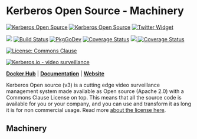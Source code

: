 # Kerberos Open Source - Machinery

<a target="_blank" href="https://kerberos.io"><img src="https://img.shields.io/badge/kerberos-website-gray.svg?longCache=true&colorB=brightgreen" alt="Kerberos Open Source"></a>
<a target="_blank" href="https://doc.kerberos.io"><img src="https://img.shields.io/badge/kerberos-documentation-gray.svg?longCache=true&colorB=brightgreen" alt="Kerberos Open Source"></a>
<a target="_blank" href="https://twitter.com/kerberosio?ref_src=twsrc%5Etfw"><img src="https://img.shields.io/twitter/url.svg?label=Follow%20%40kerberosio&style=social&url=https%3A%2F%2Ftwitter.com%2Fkerberosio" alt="Twitter Widget"></a>

<a target="_blank" href="https://circleci.com/gh/kerberos-io/opensource"><img src="https://circleci.com/gh/kerberos-io/opensource.svg?style=svg"/></a>
<a target="_blank" href="https://travis-ci.org/kerberos-io/opensource"><img src="https://travis-ci.org/kerberos-io/opensource.svg?branch=master" alt="Build Status"></a>
<a target="_blank" href="https://pkg.go.dev/github.com/kerberos-io/opensource/machinery"><img src="https://pkg.go.dev/badge/github.com/kerberos-io/opensource/machinery" alt="PkgGoDev"></a>
<a target="_blank" href="https://codecov.io/gh/kerberos-io/opensource"><img src="https://codecov.io/gh/kerberos-io/opensource/branch/master/graph/badge.svg" alt="Coverage Status"></a>
<a target="_blank" href="https://app.codacy.com/gh/kerberos-io/opensource?utm_source=github.com&utm_medium=referral&utm_content=kerberos-io/opensource&utm_campaign=Badge_Grade"><img src="https://api.codacy.com/project/badge/Grade/83d79d3092c040acb8c51ee0dfddf4b9"/>
<a target="_blank" href="https://goreportcard.com/report/github.com/kerberos-io/opensource"><img src="https://goreportcard.com/badge/github.com/kerberos-io/opensource" alt="Coverage Status"></a>

<a href="LICENSE"><img src="https://img.shields.io/badge/License-Commons Clause-yellow.svg" alt="License: Commons Clause"></a>

[![Kerberos.io - video surveillance](https://kerberos.io/images/kerberos.png)](https://kerberos.io)

[**Docker Hub**](https://hub.docker.com/r/kerberos/opensource) | [**Documentation**](https://doc.kerberos.io) | [**Website**](https://kerberos.io)

Kerberos Open source (v3) is a cutting edge video surveillance management system made available as Open source (Apache 2.0) with a Commons Clause License on top. This means that all the source code is available for you or your company, and you can use and transform it as long it is for non commercial usage. Read more [about the license here](LICENSE).

## Machinery